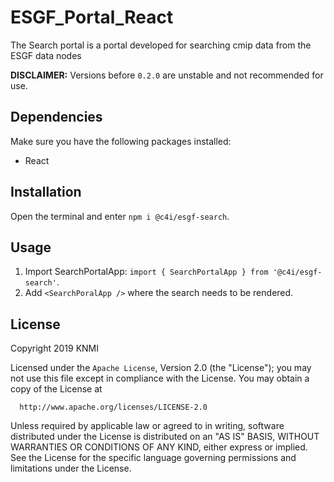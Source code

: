 # ESGF_Portal_React
The Search portal is a portal developed for searching cmip data from the ESGF data nodes
  
**DISCLAIMER:** Versions before `0.2.0` are unstable and not recommended for use.

## Dependencies
Make sure you have the following packages installed:
* React

## Installation
Open the terminal and enter `npm i @c4i/esgf-search`.

## Usage
1. Import SearchPortalApp: `import { SearchPortalApp } from '@c4i/esgf-search'`.
2. Add `<SearchPoralApp />` where the search needs to be rendered.

## License
Copyright 2019 KNMI

  Licensed under the `Apache License`, Version 2.0 (the "License");
  you may not use this file except in compliance with the License.
  You may obtain a copy of the License at

      http://www.apache.org/licenses/LICENSE-2.0

  Unless required by applicable law or agreed to in writing, software
  distributed under the License is distributed on an "AS IS" BASIS,
  WITHOUT WARRANTIES OR CONDITIONS OF ANY KIND, either express or implied.
  See the License for the specific language governing permissions and
  limitations under the License.